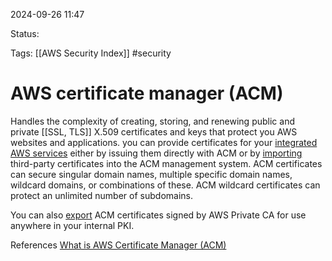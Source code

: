 2024-09-26 11:47

Status:

Tags:
[[AWS Security Index]]
#security

# AWS certificate manager (ACM)

 Handles the complexity of creating, storing, and renewing public and private [[SSL, TLS]] X.509 certificates and keys that protect you AWS websites and applications. you can provide certificates for your [integrated AWS services](https://docs.aws.amazon.com/acm/latest/userguide/acm-services.html) either by issuing them directly with ACM or by [importing](https://docs.aws.amazon.com/acm/latest/userguide/import-certificate.html) third-party certificates into the ACM management system. ACM certificates can secure singular domain names, multiple specific domain names, wildcard domains, or combinations of these. ACM wildcard certificates can protect an unlimited number of subdomains.

You can also [export](https://docs.aws.amazon.com/acm/latest/userguide/export-private.html) ACM certificates signed by AWS Private CA for use anywhere in your internal PKI.



References 
[What is AWS Certificate Manager  (ACM)](https://docs.aws.amazon.com/acm/latest/userguide/acm-overview.html)